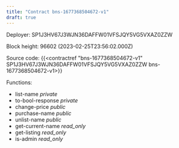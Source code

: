 ```yaml
---
title: "Contract bns-1677368504672-v1"
draft: true
---
```

Deployer: SP1J3HV67J3WJN36DAFFW01VFSJQY5VG5VXAZ0ZZW


 



Block height: 96602 (2023-02-25T23:56:02.000Z)

Source code: {{<contractref "bns-1677368504672-v1" SP1J3HV67J3WJN36DAFFW01VFSJQY5VG5VXAZ0ZZW bns-1677368504672-v1>}}

Functions:

* list-name _private_
* to-bool-response _private_
* change-price _public_
* purchase-name _public_
* unlist-name _public_
* get-current-name _read_only_
* get-listing _read_only_
* is-admin _read_only_
